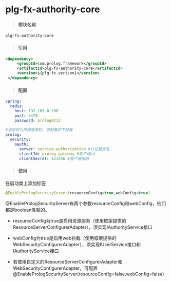 # plg-fx-authority-core

> #### 模块名称

```
plg-fx-authority-core
```

> #### 引用

```xml
<dependency>
     <groupId>com.prolog.framework</groupId>
     <artifactId>plg-fx-authority-core</artifactId>
     <version>${plg.fx.verison}</version>
 </dependency>
```

> #### 配置

```yaml
spring:
  redis:
    host: 192.168.0.206
    port: 6379
    password: prolog0212
    
#当标识为资源服务时，须配置如下参数
prolog: 
  security: 
    oauth: 
      server: service-authorization #认证服务名
      clientId: prolog-gateway #客户端id
      clientSecret: 123456 #客户端密码
```

> #### 使用

在启动类上添加标签

```java
@EnablePrologSecurityServer(resourceConfig=true,webConfig=true)
```

@EnablePrologSecurityServer有两个参数resourceConfig和webConfig，他们都是boolean类型的。

* resourceConfig为true是启用资源服务（使用框架提供的ResourceServerConfigurerAdapter），须实现IAuthorityService接口

* webConfig为true是启用web拦截（使用框架提供的WebSecurityConfigurerAdapter），须实现IUserService接口和IAuthorityService接口

* 若使用自定义的ResourceServerConfigurerAdapter和WebSecurityConfigurerAdapter，可配置@EnablePrologSecurityServer\(resourceConfig=false,webConfig=false\)



